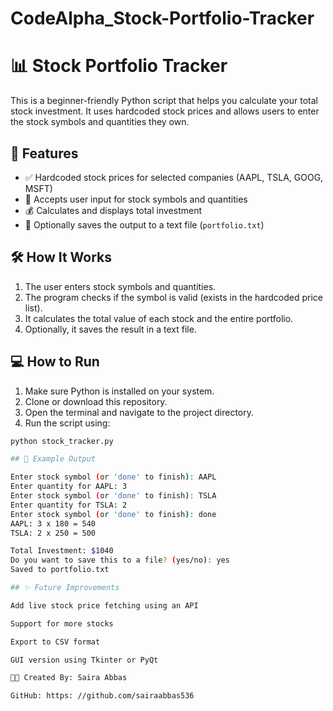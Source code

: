 # CodeAlpha_Stock-Portfolio-Tracker

# 📊 Stock Portfolio Tracker

This is a beginner-friendly Python script that helps you calculate your total stock investment. It uses hardcoded stock prices and allows users to enter the stock symbols and quantities they own.

## 🚀 Features

- ✅ Hardcoded stock prices for selected companies (AAPL, TSLA, GOOG, MSFT)
- 🧾 Accepts user input for stock symbols and quantities
- 💰 Calculates and displays total investment
- 💾 Optionally saves the output to a text file (`portfolio.txt`)

## 🛠️ How It Works

1. The user enters stock symbols and quantities.
2. The program checks if the symbol is valid (exists in the hardcoded price list).
3. It calculates the total value of each stock and the entire portfolio.
4. Optionally, it saves the result in a text file.

## 💻 How to Run

1. Make sure Python is installed on your system.
2. Clone or download this repository.
3. Open the terminal and navigate to the project directory.
4. Run the script using:

```bash
python stock_tracker.py

## 📁 Example Output

Enter stock symbol (or 'done' to finish): AAPL
Enter quantity for AAPL: 3
Enter stock symbol (or 'done' to finish): TSLA
Enter quantity for TSLA: 2
Enter stock symbol (or 'done' to finish): done
AAPL: 3 x 180 = 540
TSLA: 2 x 250 = 500

Total Investment: $1040
Do you want to save this to a file? (yes/no): yes
Saved to portfolio.txt

## ✨ Future Improvements

Add live stock price fetching using an API

Support for more stocks

Export to CSV format

GUI version using Tkinter or PyQt

👩‍💻 Created By: Saira Abbas

GitHub: https: //github.com/sairaabbas536
